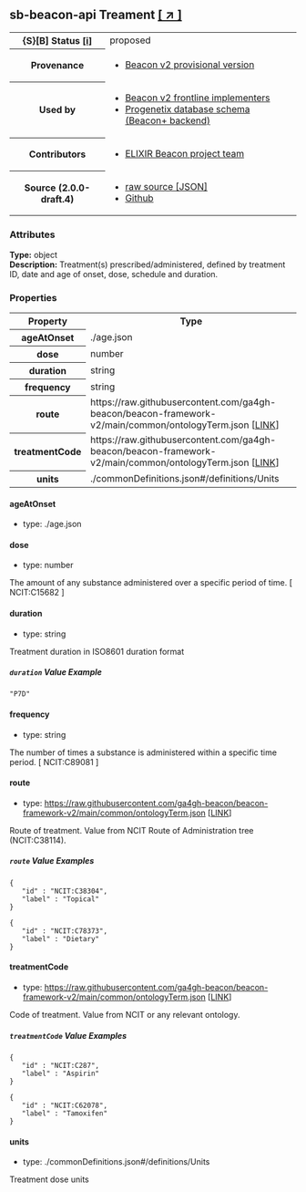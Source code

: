 
<div id="schema-header-title">
  <h2><span id="schema-header-title-project">sb-beacon-api</span> Treament <a href="https://github.com/ga4gh-schemablocks/sb-beacon-api" target="_BLANK">[ &nearr; ]</a></h2>
</div>

<table id="schema-header-table">
<tr>
<th>{S}[B] Status <a href="https://schemablocks.org/about/sb-status-levels.html">[i]</a></th>
<td><div id="schema-header-status">proposed</div></td>
</tr>
<tr><th>Provenance</th><td><ul>
<li><a href="https://github.com/ga4gh-beacon/">Beacon v2 provisional version</a></li>
</ul></td></tr>
<tr><th>Used by</th><td><ul>
<li><a href="https://ga4gh-approval-service-registry.ega-archive.org">Beacon v2 frontline implementers</a></li>
<li><a href="https://docs.progenetix.org/beaconplus/">Progenetix database schema (Beacon+ backend)</a></li>
</ul></td></tr>


<!--more-->
<tr><th>Contributors</th><td><ul>
<li><a href="https://beacon-project.io/categories/people.html">ELIXIR Beacon project team</a></li>
</ul></td></tr>
<tr><th>Source (2.0.0-draft.4)</th><td><ul>
<li><a href="current/treatment.json" target="_BLANK">raw source [JSON]</a></li>
<li><a href="https://github.com/ga4gh-schemablocks/sb-beacon-api/blob/master/schemas/models/common/treatment.yaml" target="_BLANK">Github</a></li>
</ul></td></tr>
</table>

<div id="schema-attributes-title"><h3>Attributes</h3></div>

  
__Type:__ object  
__Description:__ Treatment(s) prescribed/administered, defined by treatment ID, date and age of onset, dose, schedule and duration.
### Properties

<table id="schema-properties-table">
<tr><th>Property</th><th>Type</th></tr>
<tr><th>ageAtOnset</th><td>./age.json</td></tr>
<tr><th>dose</th><td>number</td></tr>
<tr><th>duration</th><td>string</td></tr>
<tr><th>frequency</th><td>string</td></tr>
<tr><th>route</th><td>https://raw.githubusercontent.com/ga4gh-beacon/beacon-framework-v2/main/common/ontologyTerm.json [<a href="https://raw.githubusercontent.com/ga4gh-beacon/beacon-framework-v2/main/common/ontologyTerm.json">LINK</a>]</td></tr>
<tr><th>treatmentCode</th><td>https://raw.githubusercontent.com/ga4gh-beacon/beacon-framework-v2/main/common/ontologyTerm.json [<a href="https://raw.githubusercontent.com/ga4gh-beacon/beacon-framework-v2/main/common/ontologyTerm.json">LINK</a>]</td></tr>
<tr><th>units</th><td>./commonDefinitions.json#/definitions/Units</td></tr>
</table>


#### ageAtOnset

* type: ./age.json




#### dose

* type: number

The amount of any substance administered over a specific period of time. [ NCIT:C15682 ] 


#### duration

* type: string

Treatment duration in ISO8601 duration format

##### `duration` Value Example  

```
"P7D"
```

#### frequency

* type: string

The number of times a substance is administered within a specific time period. [ NCIT:C89081 ] 


#### route

* type: https://raw.githubusercontent.com/ga4gh-beacon/beacon-framework-v2/main/common/ontologyTerm.json [<a href="https://raw.githubusercontent.com/ga4gh-beacon/beacon-framework-v2/main/common/ontologyTerm.json">LINK</a>]

Route of treatment. Value from NCIT Route of Administration tree (NCIT:C38114).

##### `route` Value Examples  

```
{
   "id" : "NCIT:C38304",
   "label" : "Topical"
}
```
```
{
   "id" : "NCIT:C78373",
   "label" : "Dietary"
}
```

#### treatmentCode

* type: https://raw.githubusercontent.com/ga4gh-beacon/beacon-framework-v2/main/common/ontologyTerm.json [<a href="https://raw.githubusercontent.com/ga4gh-beacon/beacon-framework-v2/main/common/ontologyTerm.json">LINK</a>]

Code of treatment. Value from NCIT or any relevant ontology.

##### `treatmentCode` Value Examples  

```
{
   "id" : "NCIT:C287",
   "label" : "Aspirin"
}
```
```
{
   "id" : "NCIT:C62078",
   "label" : "Tamoxifen"
}
```

#### units

* type: ./commonDefinitions.json#/definitions/Units

Treatment dose units


